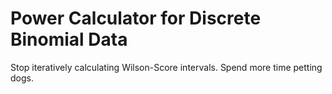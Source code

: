 # Power Calculator for Discrete Binomial Data

Stop iteratively calculating Wilson-Score intervals.
Spend more time petting dogs.
